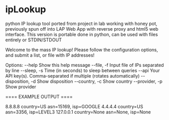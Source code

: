 # ipLookup
python IP lookup tool ported from project in lab working with honey pot, previously spun off into LAP Web App with reverse proxy and html5 web interface. This version is portable done in python, can be used with files entirely or STDIN/STDOUT

Welcome to the mass IP lookup! Please follow the configuration options, and submit a list, or file with IP addresses!

Options:
  --help              Show this help message
  --file, -f          Input file of IPs separated by line
  --sleep, -s         Time (in seconds) to sleep between queries
  --api               Your API key(s). Comma-separated if multiple (rotates automatically)
  --disposition, -d   Show disposition
  --country, -c       Show country
  --provider, -p      Show provider

  ==== EXAMPLE OUTPUT ====

8.8.8.8 country=US      asn=15169, isp=GOOGLE
4.4.4.4 country=US      asn=3356, isp=LEVEL3
127.0.0.1       country=None    asn=None, isp=None
